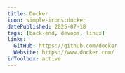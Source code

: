 ```yaml
---
title: Docker
icon: simple-icons:docker
datePublished: 2025-07-18
tags: [back-end, devops, linux]
links:
  GitHub: https://github.com/docker
  Website: https://www.docker.com/
inToolbox: active
---
```

